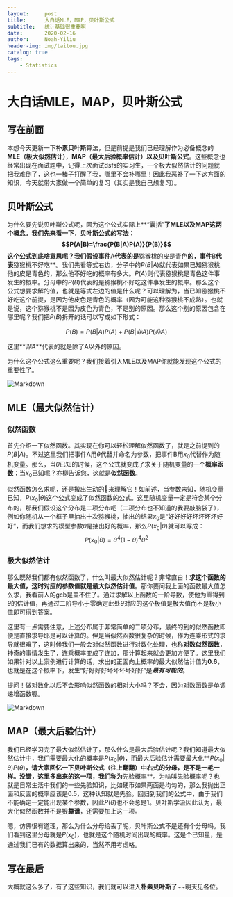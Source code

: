 ```yaml
---
layout:     post
title:      大白话MLE，MAP，贝叶斯公式
subtitle:   统计基础很重要啊
date:       2020-02-16
author:     Noah-Yiliu
header-img: img/taitou.jpg
catalog: true
tags:
    - Statistics
---
```


# 大白话MLE，MAP，贝叶斯公式
## 写在前面
本想今天更新一下**朴素贝叶斯**算法，但是前提是我们已经理解作为必备概念的**MLE（极大似然估计）**，**MAP（最大后验概率估计）**以及**贝叶斯公式**。这些概念也经常出现在面试题中，记得上次面试dsfs的实习生，一个极大似然估计的问题就把我难倒了，这也一棒子打醒了我，哪里不会补哪里！因此我恶补了一下这方面的知识，今天就带大家做一个简单的复习（其实是我自己想复习）。

## 贝叶斯公式
为什么要先说贝叶斯公式呢，因为这个公式实际上**“囊括”**了MLE以及MAP这两个概念。我们先来看一下，贝叶斯公式的写法：$$P(A|B)=\frac{P(B|A)P(A)}{P(B)}$$
这个公式到底啥意思呢？我们假设事件**A**代表的是**猕猴桃的皮是青色**的，事件**B**代表**猕猴桃不好吃**。我们先看等式右边，分子中的$P(B|A)$就代表如果已知猕猴桃他的皮是青色的，那么他不好吃的概率有多大。$P(A)$则代表猕猴桃是青色这件事发生的概率。分母中的$P(B)$代表的是猕猴桃不好吃这件事发生的概率。那么这个公式想要求解的值，也就是等式左边的值是什么呢？可以理解为，当已知猕猴桃不好吃这个前提，是因为他皮色是青色的概率（因为可能这种猕猴桃不成熟）。也就是说，这个猕猴桃不是因为皮色为青色，不是别的原因。那么这个别的原因包含在哪里呢？我们把$P(B)$拆开的话可以写成如下形式：


$$P(B)=P(B|A)P(A)+P(B|非A)P(非A)$$


这里**$非A$**代表的就是除了A以外的原因。

为什么这个公式这么重要呢？我们接着引入MLE以及MAP你就能发现这个公式的重要性了。


![Markdown](http://i2.tiimg.com/708998/68217126293ef31e.jpg)


## MLE（最大似然估计）
### 似然函数
首先介绍一下似然函数。其实现在你可以轻松理解似然函数了，就是之前提到的$P(B|A)$。不过这里我们把事件A用$\theta$代替并命名为参数，把事件B用$x_{0}$代替作为随机变量。那么，当$\theta$已知的时候，这个公式就变成了求关于随机变量的一个**概率函数**；当$x_{0}$已知呢？亦柳告诉您，这就是**似然函数**。


似然函数怎么求呢，还是搬出生动的🌰来理解它！如前述，当参数未知，随机变量已知，$P(x_{0}|\theta)$这个公式变成了似然函数的公式。这里随机变量一定是符合某个分布的，那我们假设这个分布是二项分布吧（二项分布也不知道的我要敲脑袋了），例如你随机从一个框子里抽出十次猕猴桃，抽出的结果$x_{0}$是“好好好好坏坏坏坏好好”，而我们想求的模型参数$\theta$是抽出好的概率，那么$P(x_{0}|\theta)$就可以写成：$$P(x_{0}|\theta)=\theta^{4}(1-\theta)^{4}\theta^{2}$$


### 极大似然估计
那么既然我们都有似然函数了，什么叫最大似然估计呢？非常直白！**求这个函数的最大值，这时对应的参数值就是最大似然估计值**。那你要问我上面的函数最大值怎么求，我看前人的gcb是盖不住了。通过求解以上函数的一阶导数，使他为零得到$\theta$的估计值，再通过二阶导小于零确定此处$\theta$对应的这个极值是极大值而不是极小值即可得到答案。

这里有一点需要注意，上述分布属于非常简单的二项分布，最终的到的似然函数即便是直接求导耶是可以计算的。但是当似然函数很复杂的时候，作为连乘形式的求导就很难了，这时候我们一般会对似然函数进行对数化处理，也称**对数似然函数**，神奇的事情发生了，连乘概率变成了连加，那计算起来就会更加方便了。这里我们如果针对以上案例进行计算的话，求出的正面向上概率的最大似然估计值为**0.6**，也就是在这个概率下，发生“好好好好坏坏坏坏好好”是***最有可能的***。

提问！做对数化以后不会影响似然函数的相对大小吗？不会，因为对数函数是单调递增函数喔。

![Markdown](http://i1.fuimg.com/708998/2238ae7f27853672.jpg)

## MAP（最大后验估计）
我们已经学习完了最大似然估计了，那么什么是最大后验估计呢？我们知道最大似然估计中，我们需要最大化的概率是$P(x_{0}|\theta)$，而最大后验估计需要最大化**$P(x_{0}|\theta)P(\theta)$**，请大家回忆一下贝叶斯公式（往上翻翻）中右式的分母，是不是一毛一样。没错，这里多出来的这一项，我们称为**先验概率**。为啥叫先验概率呢？也就是日常生活中我们的一些先验知识，比如硬币如果两面是均匀的，那么我抛出正面和反面的概率应该是0.5，这种认知就是先验。回归到我们的公式中，由于我们不能确定一定能出现某个参数，因此$P(\theta)$也不会总是1。贝叶斯学派因此认为，最大化似然函数并不是狠**靠谱**，还需要加上这一项。

嗯，仿佛很有道理，那么为什么分母给丢了呢，贝叶斯公式不是还有个分母吗。我们看到这里分母就是$P(x_{0})$，也就是这个随机时间出现的概率。这是个已知量，是通过我们已有的数据算出来的，当然不用考虑咯。

## 写在最后
大概就这么多了，有了这些知识，我们就可以进入**朴素贝叶斯**了~~明天见各位。











